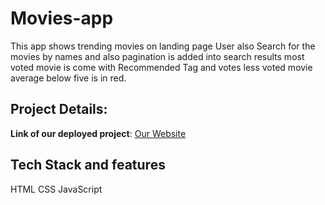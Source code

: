 # Movies-app
This app shows trending movies on landing page  User also Search for the movies by names and also pagination is added into search results  most voted movie is come with Recommended Tag and votes less voted movie average below five is in red.


## Project Details:

**Link of our deployed project**: [Our Website](https://infopiya.netlify.app/index.html)

## Tech Stack and features
HTML
CSS
JavaScript
